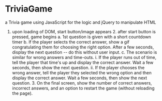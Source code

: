 # TriviaGame
 a Trivia game using JavaScript for the logic and jQuery to manipulate HTML
 
1. upon loading of DOM, start button/image appears
	2. after start button is pressed, game begins
		a. 1st question is given with a short countdown timer
		b. If the player selects the correct answer, show a gif congratulating them for choosing 
			the right option. After a few seconds, display the next question -- 
			do this without user input.
		c. The scenario is similar for wrong answers and time-outs.
			i. If the player runs out of time, tell the player that time's up and display 
				the correct answer. Wait a few seconds, then show the next question.
			ii. If the player chooses the wrong answer, tell the player they selected the 
				wrong option and then display the correct answer. Wait a few seconds, 
				then show the next question.
	3. On the final screen, show the number of correct answers, incorrect answers, 
		and an option to restart the game (without reloading the page).
